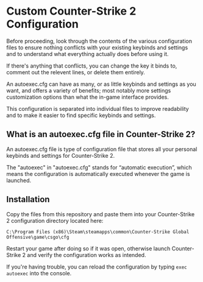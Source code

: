 # Custom Counter-Strike 2 Configuration


Before proceeding, look through the contents of the various configuration files to ensure nothing conflicts with your existing keybinds and settings and to understand what everything actually does before using it.   

If there's anything that conflicts, you can change the key it binds to, comment out the relevent lines, or delete them entirely.

An autoexec.cfg can have as many, or as little keybinds and settings as you want, and offers a variety of benefits; most notably more settings customization options than what the in-game interface provides.  

This configuration is separated into individual files to improve readability and to make it easier to find specific keybinds and settings.

## What is an autoexec.cfg file in Counter-Strike 2?

An autoexec.cfg file is type of configuration file that stores all your personal keybinds and settings for Counter-Strike 2.  

The "autoexec" in "autoexec.cfg" stands for “automatic execution”, which means the configuration is automatically executed whenever the game is launched.

## Installation

Copy the files from this repository and paste them into your Counter-Strike 2 configuration directory located here:   

`C:\Program Files (x86)\Steam\steamapps\common\Counter-Strike Global Offensive\game\csgo\cfg`   

Restart your game after doing so if it was open, otherwise launch Counter-Strike 2 and verify the configuration works as intended.   

If you're having trouble, you can reload the configuration by typing `exec autoexec` into the console.
